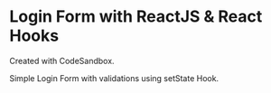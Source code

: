 # Login Form with ReactJS & React Hooks

Created with CodeSandbox.

Simple Login Form with validations using setState Hook.
